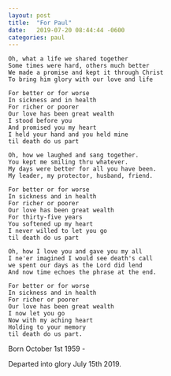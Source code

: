 ```yaml
---
layout: post
title:  "For Paul"
date:   2019-07-20 08:44:44 -0600
categories: paul
---
```


	Oh, what a life we shared together
	Some times were hard, others much better
	We made a promise and kept it through Christ
	To bring him glory with our love and life

	For better or for worse
	In sickness and in health
	For richer or poorer
	Our love has been great wealth
	I stood before you
	And promised you my heart
	I held your hand and you held mine
	til death do us part

	Oh, how we laughed and sang together.
	You kept me smiling thru whatever.
	My days were better for all you have been.
	My leader, my protector, husband, friend.

	For better or for worse
	In sickness and in health
	For richer or poorer
	Our love has been great wealth
	For thirty-five years
	You softened up my heart
	I never willed to let you go
	til death do us part

	Oh, how I love you and gave you my all
	I ne'er imagined I would see death's call
	we spent our days as the Lord did lend
	And now time echoes the phrase at the end.

	For better or for worse
	In sickness and in health
	For richer or poorer
	Our love has been great wealth
	I now let you go
	Now with my aching heart
	Holding to your memory
	til death do us part.


Born October 1st 1959 -

Departed into glory July 15th 2019. 
